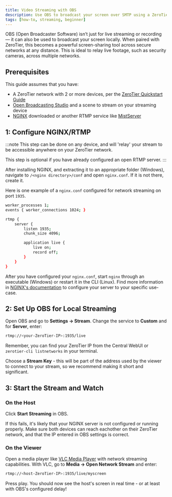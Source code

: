 ```yaml
---
title: Video Streaming with OBS
description: Use OBS to broadcast your screen over SMTP using a ZeroTier virtual network.
tags: [how-to, streaming, beginner]
---
```


OBS (Open Broadcaster Software) isn’t just for live streaming or recording — it can also be used to broadcast your screen locally. When paired with ZeroTier, this becomes a powerful screen-sharing tool across secure networks at any distance. This is ideal to relay live footage, such as security cameras, across multiple networks.

## Prerequisites

This guide assumes that you have:

- A ZeroTier network with 2 or more devices, per the [ZeroTier Quickstart Guide](/quickstart)
- [Open Broadcasting Studio](https://obsproject.com/) and a scene to stream on your streaming device
- [NGINX](https://nginx.org/) downloaded or another RTMP service like [MistServer](https://mistserver.org/download)

## 1: Configure NGINX/RTMP

:::note
This step can be done on any device, and will 'relay' your stream to be accessible anywhere on your ZeroTier network.

This step is optional if you have already configured an open RTMP server.
:::

After installing NGINX, and extracting it to an appropriate folder (Windows), navigate to `/<nginx directory>/conf` and open `nginx.conf`. If it is not there, create it.

Here is one example of a `nginx.conf` configured for network streaming on port `1935`.

```bash
worker_processes 1;
events { worker_connections 1024; }

rtmp {
    server {
        listen 1935;
        chunk_size 4096;

        application live {
            live on;
            record off;
        }
    }
}
```

After you have configured your `nginx.conf`, start `nginx` through an executable (Windows) or restart it in the CLI (Linux). Find more information in [NGINX's documentation](https://nginx.org/en/docs/) to configure your server to your specific use-case.

## 2: Set Up OBS for Local Streaming

Open OBS and go to **Settings -> Stream**. Change the service to **Custom** and for **Server**, enter:

```bash
rtmp://<your-ZeroTier-IP>:1935/live
```

Remember, you can find your ZeroTier IP from the Central WebUI or `zerotier-cli listnetworks` in your terminal.

Choose a **Stream Key** - this will be part of the address used by the viewer to connect to your stream, so we recommend making it short and significant.

## 3: Start the Stream and Watch

### On the Host

Click **Start Streaming** in OBS.

If this fails, it's likely that your NGINX server is not configured or running properly. Make sure both devices can reach eachother on their ZeroTier network, and that the IP entered in OBS settings is correct.

### On the Viewer

Open a media player like [VLC Media Player](https://www.videolan.org/vlc/) with network streaming capabilities. With VLC, go to **Media -> Open Network Stream** and enter:

```bash
rtmp://<host-ZeroTier-IP>:1935/live/myscreen
```

Press play. You should now see the host's screen in real time - or at least with OBS's configured delay!
